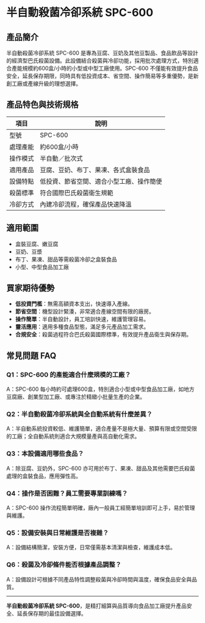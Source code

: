 # 半自動殺菌冷卻系統 SPC-600

## 產品簡介
半自動殺菌冷卻系統 SPC-600 是專為豆腐、豆奶及其他豆製品、食品飲品等設計的經濟型巴氏殺菌設備。此設備結合殺菌與冷卻功能，採用批次處理方式，特別適合產能規模約600盒/小時的小型或中型工廠使用。SPC-600 不僅能有效提升食品安全，延長保存期限，同時具有低投資成本、省空間、操作簡易等多重優勢，是新創工廠或產線升級的理想選擇。

## 產品特色與技術規格

| 項目         | 說明                  |
| ------------ | --------------------- |
| 型號         | SPC-600               |
| 處理產能     | 約600盒/小時          |
| 操作模式     | 半自動／批次式         |
| 適用產品     | 豆腐、豆奶、布丁、果凍、各式盒裝食品 |
| 設備特點     | 低投資、節省空間、適合小型工廠、操作簡便 |
| 殺菌標準     | 符合國際巴氏殺菌衛生規範 |
| 冷卻方式     | 內建冷卻流程，確保產品快速降溫 |

## 適用範圍
- 盒裝豆腐、嫩豆腐
- 豆奶、豆漿
- 布丁、果凍、甜品等需殺菌冷卻之盒裝食品
- 小型、中型食品加工廠

## 買家期待優勢
- **低投資門檻**：無需高額資本支出，快速導入產線。
- **節省空間**：機型設計緊湊，非常適合產線空間有限的廠房。
- **操作簡單**：半自動設計，員工培訓快速，維護管理容易。
- **靈活應用**：適用多種食品型態，滿足多元產品加工需求。
- **合規安全**：殺菌過程符合巴氏殺菌國際標準，有效提升產品衛生與保存期。

## 常見問題 FAQ

### Q1：SPC-600 的產能適合什麼規模的工廠？
A：SPC-600 每小時約可處理600盒，特別適合小型或中型食品加工廠，如地方豆腐廠、創業型加工廠、或專注於精緻小批量生產的企業。

### Q2：半自動殺菌冷卻系統與全自動系統有什麼差異？
A：半自動系統投資較低、維護簡單，適合產量不是極大量、預算有限或空間受限的工廠；全自動系統則適合大規模量產與高自動化需求。

### Q3：本設備適用哪些食品？
A：除豆腐、豆奶外，SPC-600 亦可用於布丁、果凍、甜品及其他需要巴氏殺菌處理的盒裝食品，應用彈性高。

### Q4：操作是否困難？員工需要專業訓練嗎？
A：SPC-600 操作流程簡單明確，廠內一般員工經簡單培訓即可上手，易於管理與維護。

### Q5：設備安裝與日常維護是否複雜？
A：設備結構簡潔，安裝方便，日常僅需基本清潔與檢查，維護成本低。

### Q6：殺菌及冷卻條件能否根據產品調整？
A：設備設計可根據不同產品特性調整殺菌與冷卻時間與溫度，確保食品安全與品質。

---

**半自動殺菌冷卻系統 SPC-600**，是精打細算與品質導向食品加工廠提升產品安全、延長保存期的最佳設備選擇。
